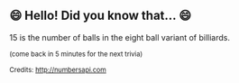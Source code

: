 ## 😄 Hello! Did you know that... 😄
15 is the number of balls in the eight ball variant of billiards.

<sup>(come back in 5 minutes for the next trivia)</sup>


<sup>Credits: http://numbersapi.com</sup>
